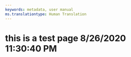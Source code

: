 ```yaml
---
keywords: metadata, user manual
ms.translationtype: Human Translation
---
```

# this is a test page 8/26/2020 11:30:40 PM